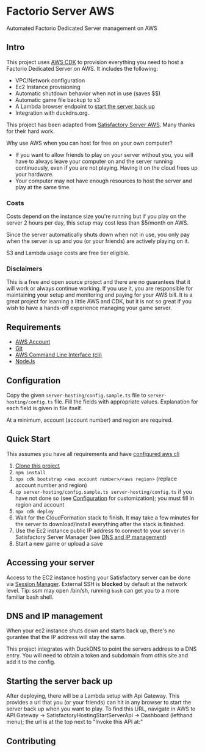 # Factorio Server AWS
Automated Factorio Dedicated Server management on AWS

## Intro
This project uses [AWS CDK](https://aws.amazon.com/cdk/) to provision everything you need to host a Factorio Dedicated Server on AWS.  It includes the following:
 - VPC/Network configuration
 - Ec2 Instance provisioning
 - Automatic shutdown behavior when not in use (saves $$)
 - Automatic game file backup to s3
 - A Lambda browser endpoint to [start the server back up](#starting-the-server-back-up)
 - Integration with duckdns.org.

This project has been adapted from [Satisfactory Server AWS](https://github.com/feydan/satisfactory-server-aws). Many thanks for their hard work.

Why use AWS when you can host for free on your own computer?
 - If you want to allow friends to play on your server without you, you will have to always leave your computer on and the server running continuously, even if you are not playing.  Having it on the cloud frees up your hardware.
 - Your computer may not have enough resources to host the server and play at the same time.

### Costs
Costs depend on the instance size you're running but if you play on the server 2 hours per day, this setup may cost less than $5/month on AWS.

Since the server automatically shuts down when not in use, you only pay when the server is up and you (or your friends) are actively playing on it.

S3 and Lambda usage costs are free tier eligible.

### Disclaimers
This is a free and open source project and there are no guarantees that it will work or always continue working.  If you use it, you are responsible for maintaining your setup and monitoring and paying for your AWS bill.  It is a great project for learning a little AWS and CDK, but it is not so great if you wish to have a hands-off experience managing your game server.

## Requirements

- [AWS Account](https://aws.amazon.com/premiumsupport/knowledge-center/create-and-activate-aws-account/)
- [Git](https://git-scm.com/downloads)
- [AWS Command Line Interface (cli)](https://aws.amazon.com/cli/)
- [NodeJs](https://nodejs.org/en/download/)

## Configuration

Copy the given `server-hosting/config.sample.ts` file to `server-hosting/config.ts` file. Fill the fields with appropriate values. Explanation for each field is given in file itself.

At a minimum, account (account number) and region are required.

## Quick Start
This assumes you have all requirements and have [configured aws cli](https://docs.aws.amazon.com/cli/latest/userguide/cli-configure-quickstart.html)

1. [Clone this project](https://docs.github.com/en/repositories/creating-and-managing-repositories/cloning-a-repository)
2. `npm install`
3. `npx cdk bootstrap <aws account number>/<aws region>` (replace account number and region)
4. `cp server-hosting/config.sample.ts server-hosting/config.ts` if you have not done so (see [Configuration](#configuration) for customization); you must fill in region and account
5. `npx cdk deploy`
6. Wait for the CloudFormation stack to finish. It may take a few minutes for the server to download/install everything after the stack is finished.
7. Use the Ec2 instance public IP address to connect to your server in Satisfactory Server Manager (see [DNS and IP management](#dns-and-ip-management))
8. Start a new game or upload a save

## Accessing your server

Access to the EC2 instance hosting your Satisfactory server can be done via [Session Manager](https://docs.aws.amazon.com/AWSEC2/latest/UserGuide/session-manager.html). External SSH is **blocked** by default at the network level.  Tip: ssm may open /bin/sh, running `bash` can get you to a more familiar bash shell.

## DNS and IP management

When your ec2 instance shuts down and starts back up, there's no gurantee that the IP address will stay the same.

This project integrates with DuckDNS to point the servers address to a DNS entry. You will need to obtain a token and subdomain from othis site and add it to the config.

## Starting the server back up
After deploying, there will be a Lambda setup with Api Gateway.  This provides a url that you (or your friends) can hit in any browser to start the server back up when you want to play.  To find this URL, navigate in AWS to API Gateway -> SatisfactoryHostingStartServerApi -> Dashboard (lefthand menu); the url is at the top next to "Invoke this API at:"

## Contributing
